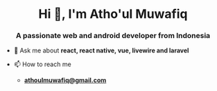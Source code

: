 <h1 align="center">Hi 👋, I'm Atho'ul Muwafiq</h1>
<h3 align="center">A passionate web and android developer from Indonesia</h3>

- 💬 Ask me about **react, react native, vue, livewire and laravel**

- 📫 How to reach me<br>
  -  **athoulmuwafiq@gmail.com**
